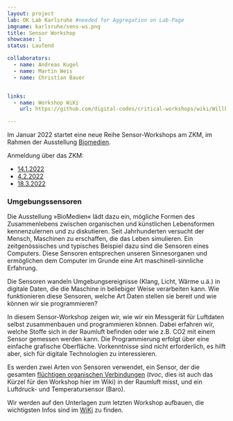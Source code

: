 ```yaml
---
layout: project
lab: OK Lab Karlsruhe #needed for Aggregation on Lab-Page
imgname: karlsruhe/sens-ws.png
title: Sensor Workshop
showcase: 1
status: Laufend

collaborators:
  - name: Andreas Kugel
  - name: Martin Weis
  - name: Christian Bauer


links:
  - name: Workshop WiKi
    url: https://github.com/digital-codes/critical-workshops/wiki/Willkommen

---
```



Im Januar 2022 startet eine neue Reihe Sensor-Workshops am ZKM, im Rahmen der Ausstellung [Biomedien](https://zkm.de/de/ausstellung/2021/12/biomedien).

Anmeldung über das ZKM:

 * [14.1.2022](https://zkm.de/de/fuehrung-workshop/2022/01/sensoren-workshop)
 * [ 4.2.2022](https://zkm.de/de/fuehrung-workshop/2022/02/sensoren-workshop)
 * [18.3.2022](https://zkm.de/de/fuehrung-workshop/2022/03/sensoren-workshop)

### Umgebungssensoren
Die Ausstellung »BioMedien« lädt dazu ein, mögliche Formen des Zusammenlebens zwischen organischen und künstlichen Lebensformen kennenzulernen und zu diskutieren. Seit Jahrhunderten versucht der Mensch, Maschinen zu erschaffen, die das Leben simulieren. Ein zeitgenössisches und typisches Beispiel dazu sind die Sensoren eines Computers. Diese Sensoren entsprechen unseren Sinnesorganen und ermöglichen dem Computer im Grunde eine Art maschinell-sinnliche Erfahrung.

Die Sensoren wandeln Umgebungsereignisse (Klang, Licht, Wärme u.ä.) in digitale Daten, die die Maschine in beliebiger Weise verarbeiten kann. Wie funktionieren diese Sensoren, welche Art Daten stellen sie bereit und wie können wir sie programmieren?

In diesem Sensor-Workshop zeigen wir, wie wir ein Messgerät für Luftdaten selbst zusammenbauen und programmieren können. Dabei erfahren wir, welche Stoffe sich in der Raumluft befinden oder wie z.B. CO2 mit einem Sensor gemessen werden kann. Die Programmierung erfolgt über eine einfache grafische Oberfläche. Vorkenntnisse sind nicht erforderlich, es hilft aber, sich für digitale Technologien zu interessieren.

Es werden zwei Arten von Sensoren verwendet, ein Sensor, der die gesamten [flüchtigen organischen Verbindungen](https://de.wikipedia.org/wiki/Fl%C3%BCchtige_organische_Verbindungen) (*tvoc*, dies ist auch das Kürzel für den Workshop hier im Wiki) in der Raumluft misst, und ein Luftdruck- und Temperatursensor (Baro).

Wir werden auf den Unterlagen zum letzten Workshop aufbauen, die wichtigsten Infos sind im [WiKi](https://github.com/digital-codes/critical-workshops/wiki/Willkommen) zu finden.
